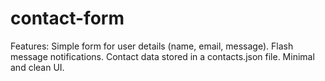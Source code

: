 # contact-form
Features:
Simple form for user details (name, email, message).
Flash message notifications.
Contact data stored in a contacts.json file.
Minimal and clean UI.
